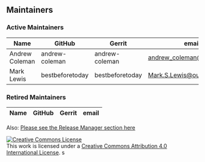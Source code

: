 ## Maintainers

### Active Maintainers
| Name          | GitHub         | Gerrit         | email |
|---|---|---|---|
| Andrew Coleman| andrew-coleman | andrew-coleman | andrew_coleman@uk.ibm.com |
| Mark Lewis    | bestbeforetoday| bestbeforetoday| Mark.S.Lewis@outlook.com  |


### Retired Maintainers
| Name | GitHub | Gerrit | email |
|---|---|---|---|

Also: <a href="https://github.com/hyperledger/fabric/blob/master/docs/source/MAINTAINERS.rst">Please see the Release Manager section here</a>

<a rel="license" href="http://creativecommons.org/licenses/by/4.0/"><img alt="Creative Commons License" style="border-width:0" src="https://i.creativecommons.org/l/by/4.0/88x31.png" /></a><br />This work is licensed under a <a rel="license" href="http://creativecommons.org/licenses/by/4.0/">Creative Commons Attribution 4.0 International License</a>.
s
